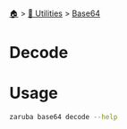 <!--startTocHeader-->
[🏠](../../README.md) > [🔧 Utilities](../README.md) > [Base64](README.md)
# Decode
<!--endTocHeader-->

# Usage

<!--startCode-->
```bash
zaruba base64 decode --help
```
<!--endCode-->

<!--startTocSubtopic-->
<!--endTocSubtopic-->